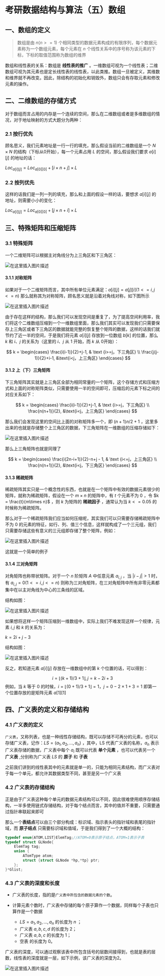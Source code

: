 # 考研数据结构与算法（五）数组


## 一、数组的定义

> 数组是由 $n(n >= 1)$ 个相同类型的数据元素构成的有限序列，每个数据元素称为一个数组元素，每个元素在 $n$ 个线性关系中的序号称为该元素的下标，下标的取值范围称为数组的维界

数组和线性表的关系：数组是 **线性表的推广** 。一维数组可视为一个线性表；二维数组可视为其元素也是定长线性表的线性表，以此类推。数组一旦被定义，其维数和维界就不再改变。因此，除结构的初始化和销毁外，数组只会有存取元素和修改元素的操作。 

## 二、二维数组的存储方式

对于数组而言占用的内存是一个连续的空间，那么在二维数组或者是多维数组的情况，对于地址映射的方式大题分为两种：

### 2.1 按行优先

顾名思义，我们元素地址是一行一行的填充，那么假设当前的二维数组是一个 $N\times N$ 的结构（下标从0开始），每一个元素占用 $L$ 的空间，那么假设我们要求 $a[i][j]$ 的地址的话：

$Loc_{a[i][j]} = Loc_{a[0][0]} + [i\times n + j] \times L$

### 2.2 按列优先

这样的话我们是一列一列的填充，那么和上面的假设一样的话，要想求 $a[i][j]$ 的地址，则需要小小的变化：

$Loc_{a[i][j]} = Loc_{a[0][0]} + [j\times n + i] \times L$



## 三、特殊矩阵和压缩矩阵



### 3.1 特殊矩阵

一个二维矩阵可以根据主对角线分为上三角区和下三角区：

![在这里插入图片描述](https://img-blog.csdnimg.cn/87a7c50f37fc447ba09deabfe45e55ee.png)


#### 3.1.1 对称矩阵

如果对于一个二维矩阵而言，其中所有单位元素满足：$a[i][j] = a[j][i] (1<=i,j<=n)$ 那么就称其为对称矩阵，顾名思义就是沿着对角线对称，如下图所示

![在这里插入图片描述](https://img-blog.csdnimg.cn/ab86062344ff406dad5b5d681bad59c4.png)


由于存在这样的结构，那么我们可以发现空间是重复了，为了提高空间利用率，我们将这个二维数组压缩到一个一维数组里面，那么我们其实可以发现我们只需要保存上三角区或者下三角区的数据就能完整的恢复整个矩阵的数据，这样的话我们就节约了近一半的空间，于是我们将元素 $a[i][j]$ 存放到一位数组 $b[k]$ 的位置，那么 $k$ 和 $i、j$ 的关系为（这里的 $i、j$ 从 $1$ 开始，而 $k$ 从 0开始）：

$$
k = \begin{cases}
\frac{i(i-1)}{2}+j-1, & \text {i>=j，下三角区} \\
\frac{j(j-1)}{2}+i-1, &\text{i<j，上三角区}
\end{cases}
$$


#### 3.1.2 上（下）三角矩阵

下三角矩阵其实就是上三角区全部为相同常量的一个矩阵，这个存储方式和压缩方式和上面的对称矩阵类似，只需要使用一半的空间即可，压缩后的元素下标之间的对应关系如下：

$$
k = \begin{cases}
\frac{i(i-1)}{2}+j-1, & \text {i>=j，下三角区} \\
\frac{n(n+1)}{2}, &\text{i<j，上三角区}
\end{cases}
$$

那么我们会发现这里的空间比上面的对称矩阵多一个，即 $(n+1)n/2 + 1$ ，这里多出来的也就是存储整个上三角区的数据，下三角矩阵在一维数组的压缩存储如下：

![在这里插入图片描述](https://img-blog.csdnimg.cn/13714438569c473582d29c59813e3887.png)


那么上三角矩阵也就是同理了

$$
k = \begin{cases}
\frac{i(2n-i+1)}{2}-n+j - 1, & \text {i<=j，上三角区} \\
\frac{n(n+1)}{2}, &\text{i<j，下三角区}
\end{cases}
$$


#### 3.1.3 稀疏矩阵

稀疏矩阵其实只是一个概念性的东西，也就是在一个矩阵中有效的数据元素很少的矩阵，就称为稀疏矩阵，假设在一个 $m\times n$ 的矩阵中，有 $t$ 个元素不为 $0$ ，令 $k = \frac{t}{m\times n}$ ，则 $k$ 为矩阵的 **稀疏因子** ，通常认为当 $k<=0.05$ 的时候称为稀疏矩阵。

那么对于一个稀疏矩阵我们应当如何压缩呢，其实我们可以只需要存储稀疏矩阵中不为 $0$ 的元素的特征，如行、列、值三个信息，这样就构成了一个三元组，我们只需要存储这些有意义的三元组即存储了整个矩阵，例如：

![在这里插入图片描述](https://img-blog.csdnimg.cn/796281cc75974b1a97ffbd8a1a8228c4.png)


这就是一个简单的例子



#### 3.1.4 三对角矩阵

对角矩阵也称带状矩阵。对于一个 $n$ 阶矩阵 $A$ 中任意元素 $a_{i,j}$ ，当 $|i-j| > 1$ 时，有 $a_{i,j} = 0 (1<=i,j<=n)$ 则称为三对角矩阵，在三对角矩阵中所有非零元素都集中在以主对角线为中心的三条线的区域。

结构如图：

![在这里插入图片描述](https://img-blog.csdnimg.cn/c9467e6744084299849896bca531a409.png)


如果想将这样一个矩阵压缩到一维数组中，实际上我们不难发现这样一个规律，元素 $i,j$ 和 $k$ 的关系为：

$k = 2i + j - 3$

结构如图：

![在这里插入图片描述](https://img-blog.csdnimg.cn/96c8f0891bbf4df8a854afe77f13b980.png)


反之，若知道元素 $a[i][j]$ 存放在一维数组中的第 $k$ 个位置的话，可以得到： 

$$
i = \left \lfloor (k+1)/3 + 1 \right \rfloor,j = k - 2i + 3
$$
例如，当 $k$ 等于 $0$ 的时候，$i = \left \lfloor (0+1)/3 + 1 \right \rfloor = 1，j = 0-2\times 1 + 3 = 1$ 即第一个位置存放的是矩阵元素 $a[1][1]$  

## 四、广义表的定义和存储结构

### 4.1 广义表的定义

`广义表`，又称列表，也是一种线性存储结构，既可以存储不可再分的元素，也可以存储广义表，记作：$LS = (a_1,a_2,…,a_n)$ ，其中，LS 代表广义表的名称，$a_n$ 表示广义表存储的数据，广义表中每个 $a_i$ 既可以代表 **单个元素** ，也可以代表另一个 **广义表** ,分别称为广义表 $LS$ 的 **原子** 和 **子表**

之前我们讲到的线性表其中的元素就是单一的，只能为相同元素结构，而广义表对于每一个单元，都允许其数据类型不同，甚至是另一个广义表

### 4.2 广义表的存储结构

正是由于广义表这种每个单元的数据元素结构可以不同，因此很难使用顺序存储结构，一半多使用链式存储结构，对于每个结点而言，其中的值并不重要，只需要通过指针串联起来即可

那么一个**表结点**可以由三个部分构成：标识域、指示表头的指针域和表尾的指针域，而 **原子结点** 只需要标识域和值域，于是我们得到了一个大概的结构：

```cpp
typedef enum{ATOM,LIST}ElemTag;//ATOM=0表示原子结点，ATOM=1表示子表
typedef struct GLNode{
    ElemTag tag;
    union {
        ATomType atom;
        struct {struct GLNode *hp,*tp} ptr;
    };
}*Glist;
```



### 4.3 广义表的深度和长度

- 广义表的长度，指的是`广义表中所包含的数据元素的个数`。

- 计算元素个数时，广义表中存储的每个原子算作一个数据，同样每个子表也只算作是一个数据
    -  $LS = {a_1,a_2,…,a_n}$  的长度为 $n$ ；
    - 广义表 ${a,{b,c,d}}$ 的长度为 2；
    - 广义表 ${{a,b,c}}$ 的长度为 1；
    - 空表 ${}$ 的长度为 0。



广义表的深度，可以通过观察该表中所包含括号的层数间接得到，也就是表的层数，线性表的深度就是一层，如下示例，该广义表的深度为2。

![在这里插入图片描述](https://img-blog.csdnimg.cn/9eb56211dcb34202a23afe3201ec5145.png)
